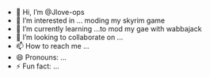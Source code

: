 - 👋 Hi, I’m @Jlove-ops
- 👀 I’m interested in ... moding  my skyrim game
- 🌱 I’m currently learning ...to mod my gae with wabbajack
- 💞️ I’m looking to collaborate on ...
- 📫 How to reach me ...
- 😄 Pronouns: ...
- ⚡ Fun fact: ...

<!---
Jlove-ops/Jlove-ops is a ✨ special ✨ repository because its `README.md` (this file) appears on your GitHub profile.
You can click the Preview link to take a look at your changes.
--->
